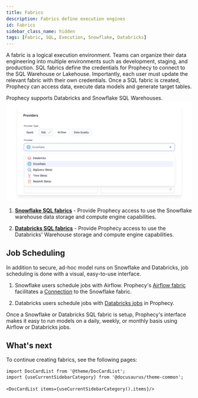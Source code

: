 ```yaml
---
title: Fabrics
description: Fabrics define execution engines
id: Fabrics
sidebar_class_name: hidden
tags: [Fabric, SQL, Execution, Snowflake, Databricks]
---
```


A fabric is a logical execution environment. Teams can organize their data engineering into multiple environments such as development, staging, and production. SQL fabrics define the credentials for Prophecy to connect to the SQL Warehouse or Lakehouse. Importantly, each user must update the relevant fabric with their own credentials. Once a SQL fabric is created, Prophecy can access data, execute data models and generate target tables.

Prophecy supports Databricks and Snowflake SQL Warehouses.
![Providers](./img/Providers.png)

1. **[Snowflake SQL fabrics](./snowflake.md)** - Provide Prophecy access to use the Snowflake warehouse data storage and compute engine capabilities.

2. **[Databricks SQL fabrics](./databricks.md)** - Provide Prophecy access to use the Databricks' Warehouse storage and compute engine capabilities.

## Job Scheduling

In addition to secure, ad-hoc model runs on Snowflake and Databricks, job scheduling is done with a visual, easy-to-use interface.

1. Snowflake users schedule jobs with Airflow. Prophecy's [Airflow fabric](/docs/Orchestration/airflow/setup/setup.md) facilitates a [Connection](/docs/Orchestration/airflow/setup/mwaa.md#setting-up-snowflake-connection) to the Snowflake fabric.

2. Databricks users schedule jobs with [Databricks jobs](/docs/Orchestration/databricks-jobs.md) in Prophecy.

Once a Snowflake or Databricks SQL fabric is setup, Prophecy's interface makes it easy to run models on a daily, weekly, or monthly basis using Airflow or Databricks jobs.

## What's next

To continue creating fabrics, see the following pages:

```mdx-code-block
import DocCardList from '@theme/DocCardList';
import {useCurrentSidebarCategory} from '@docusaurus/theme-common';

<DocCardList items={useCurrentSidebarCategory().items}/>
```
